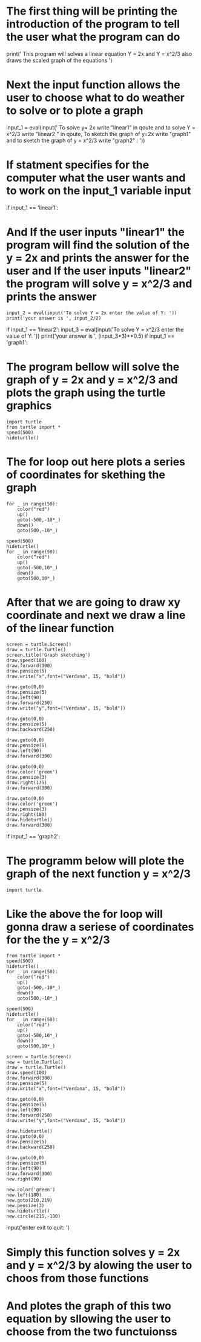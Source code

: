 # The first thing will be printing the introduction of the program to tell the user what the program can do
print(' This program will solves a linear equation Y = 2x and Y = x^2/3 also draws the scaled graph of the equations ')
# Next the input function allows the user to choose what to do weather to solve or to plote a graph
input_1 = eval(input(' To solve y= 2x write "linear1" in qoute and to solve Y = x^2/3 write "linear2 " in qoute, To sketch the graph of y=2x write "graph1" and to sketch the graph of y = x^2/3 write "graph2" :  '))
# If statment specifies for the computer what the user wants and to work on the input_1 variable input
if input_1 == 'linear1':
# And If the user inputs "linear1" the program will find the solution of the y = 2x and prints the answer for the user and If the user inputs "linear2" the program will solve y = x^2/3 and prints the answer
    input_2 = eval(input('To solve Y = 2x enter the value of Y: '))
    print('your answer is ', input_2/2)
if input_1 == 'linear2':
    input_3 =  eval(input('To solve Y = x^2/3 enter the value of Y:  '))
    print('your answer is ', (input_3*3)**0.5)
if input_1 == 'graph1':
# The program bellow will solve the graph of y = 2x and y = x^2/3 and plots the graph using the turtle graphics 
    import turtle    
    from turtle import *
    speed(500)
    hideturtle()
# The for loop out here plots a series of coordinates for skething the graph
    for _ in range(50):
        color("red")
        up()
        goto(-500,-10*_)
        down()
        goto(500,-10*_)

    speed(500)
    hideturtle()
    for _ in range(50):
        color("red")
        up()
        goto(-500,10*_)
        down()
        goto(500,10*_)
# After that we are going to draw xy coordinate and next we draw a line of the linear function
    screen = turtle.Screen()
    draw = turtle.Turtle()
    screen.title('Graph sketching')
    draw.speed(100)
    draw.forward(300)
    draw.pensize(5)
    draw.write("x",font=("Verdana", 15, "bold"))
    
    draw.goto(0,0)
    draw.pensize(5)
    draw.left(90)
    draw.forward(250)
    draw.write("y",font=("Verdana", 15, "bold"))
    
    draw.goto(0,0)
    draw.pensize(5)
    draw.backward(250)
    
    draw.goto(0,0)
    draw.pensize(5)
    draw.left(90)
    draw.forward(300)
    
    draw.goto(0,0)
    draw.color('green')
    draw.pensize(3)
    draw.right(135)
    draw.forward(300)
    
    draw.goto(0,0)
    draw.color('green')
    draw.pensize(3)
    draw.right(180)
    draw.hideturtle()
    draw.forward(300)
if input_1 == 'graph2':
# The programm below will plote the graph of the next function y = x^2/3 
    import turtle
# Like the above the for loop will gonna draw a seriese of coordinates for the the y = x^2/3
    from turtle import *
    speed(500)
    hideturtle()
    for _ in range(50):
        color("red")
        up()
        goto(-500,-10*_)
        down()
        goto(500,-10*_)

    speed(500)
    hideturtle()
    for _ in range(50):
        color("red")
        up()
        goto(-500,10*_)
        down()
        goto(500,10*_)
    
    screen = turtle.Screen()
    new = turtle.Turtle()
    draw = turtle.Turtle()
    draw.speed(100)
    draw.forward(300)
    draw.pensize(5)
    draw.write("x",font=("Verdana", 15, "bold"))
    
    draw.goto(0,0)
    draw.pensize(5)
    draw.left(90)
    draw.forward(250)
    draw.write("y",font=("Verdana", 15, "bold"))

    draw.hideturtle()
    draw.goto(0,0)
    draw.pensize(5)
    draw.backward(250)
        
    draw.goto(0,0)
    draw.pensize(5)
    draw.left(90)
    draw.forward(300)
    new.right(90)
    
    new.color('green')
    new.left(180)
    new.goto(210,219)
    new.pensize(3)
    new.hideturtle()
    new.circle(215,-180)
input('enter exit to quit: ')

# Simply this function solves y = 2x and y = x^2/3 by alowing the user to choos from those functions
# And plotes the graph of this two equation by sllowing the user to choose from the two functuionss
